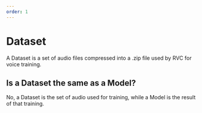 ```yaml
---
order: 1
---
```


# Dataset
A Dataset is a set of audio files compressed into a .zip file used by RVC for voice training.

## Is a Dataset the same as a Model?
No, a Dataset is the set of audio used for training, while a Model is the result of that training.

